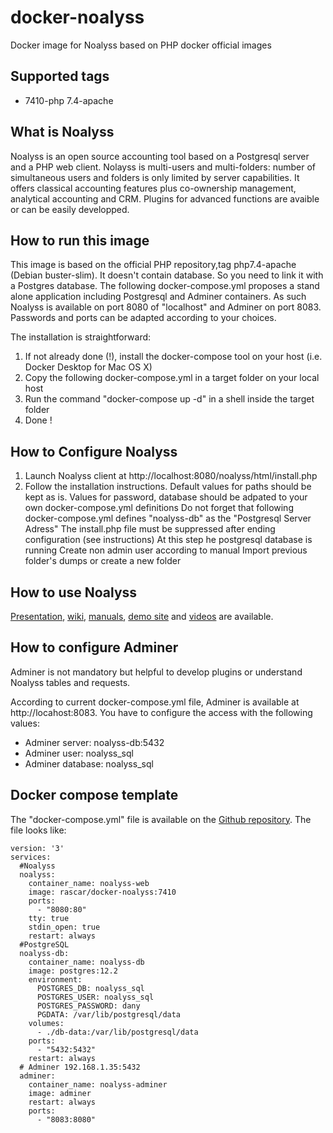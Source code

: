# docker-noalyss
Docker image for Noalyss based on PHP docker official images

Supported tags
-------
* 7410-php 7.4-apache

What is Noalyss
-------
Noalyss is an open source accounting  tool based on a Postgresql server and a PHP web client.  Nolayss is multi-users and multi-folders: number of simultaneous users and folders is only limited by server capabilities. It offers classical accounting features plus co-ownership management, analytical accounting and CRM. Plugins for advanced functions are avaible or can be easily developped.

How to run this image 
------------------
This image is based on the official PHP repository,tag php7.4-apache (Debian buster-slim). It doesn't contain database. So you need to link it with a Postgres database. The following docker-compose.yml proposes a stand alone application including Postgresql and Adminer containers. 
As such Noalyss is available on port 8080 of "localhost" and Adminer on port 8083. Passwords and ports can be adapted according to your choices.

The installation is straightforward:
1. If not already done (!), install the docker-compose tool on your host (i.e. Docker Desktop for Mac OS X)
2. Copy the following docker-compose.yml in a target folder on your local host
3. Run the command "docker-compose up -d" in a shell inside the target folder 
4. Done !

How to Configure Noalyss
------------------- 
1. Launch Noalyss client at http://localhost:8080/noalyss/html/install.php
2. Follow the installation instructions. 
    Default values for paths should be kept as is. 
    Values for password, database should be adpated to your own docker-compose.yml definitions
    Do not forget that following docker-compose.yml defines "noalyss-db" as the "Postgresql Server Adress"
    The install.php file must be suppressed after ending configuration (see instructions)
    At this step he postgresql database is running 
    Create non admin user according to manual
    Import previous folder's dumps or create a new folder

How to use Noalyss
-------------
[Presentation](https://wiki.noalyss.eu/lib/exe/fetch.php?media=noalyss_presentation.pdf), [wiki](https://wiki.noalyss.eu/doku.php), [manuals](http://manuel-fr.noalyss.eu/), [demo site](http://demo.noalyss.eu/) and [videos](https://wiki.noalyss.eu/doku.php?id=tutoriel_video) are available.

How to configure Adminer
-------------
Adminer is not mandatory but helpful to develop plugins or understand Noalyss tables and requests. 

According to current docker-compose.yml file, Adminer is available at http://locahost:8083. You have to configure the access with the following values:
* Adminer server: noalyss-db:5432
* Adminer user: noalyss_sql
* Adminer database: noalyss_sql

Docker compose template
---------------
The "docker-compose.yml" file is available on the [Github repository](https://github.com/Rascarquapac/docker-noalyss). The file looks like:

    version: '3'
    services:
      #Noalyss
      noalyss:
        container_name: noalyss-web
        image: rascar/docker-noalyss:7410
        ports:
          - "8080:80"
        tty: true
        stdin_open: true
        restart: always
      #PostgreSQL
      noalyss-db:
        container_name: noalyss-db
        image: postgres:12.2
        environment:
          POSTGRES_DB: noalyss_sql
          POSTGRES_USER: noalyss_sql
          POSTGRES_PASSWORD: dany
          PGDATA: /var/lib/postgresql/data
        volumes:
          - ./db-data:/var/lib/postgresql/data
        ports:
          - "5432:5432"
        restart: always
      # Adminer 192.168.1.35:5432
      adminer:
        container_name: noalyss-adminer
        image: adminer
        restart: always
        ports:
          - "8083:8080"

